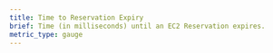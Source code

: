 ```yaml
---
title: Time to Reservation Expiry
brief: Time (in milliseconds) until an EC2 Reservation expires.
metric_type: gauge
---
```

